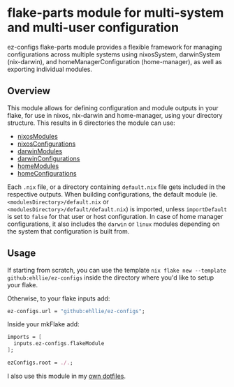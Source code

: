 # flake-parts module for multi-system and multi-user configuration

ez-configs flake-parts module provides a flexible framework for managing configurations across multiple systems using nixosSystem, darwinSystem (nix-darwin), and homeManagerConfiguration (home-manager), as well as exporting individual modules.

## Overview

This module allows for defining configuration and module outputs in your flake, for use in nixos, nix-darwin and home-manager, using your directory structure.
This results in 6 directories the module can use:

- [nixosModules](https://flake.parts/options/ez-configs#opt-ezConfigs.nixos.modulesDirectory)
- [nixosConfigurations](https://flake.parts/options/ez-configs#opt-ezConfigs.nixos.configurationsDirectory)
- [darwinModules](https://flake.parts/options/ez-configs#opt-ezConfigs.darwin.modulesDirectory)
- [darwinConfigurations](https://flake.parts/options/ez-configs#opt-ezConfigs.darwin.configurationsDirectory)
- [homeModules](https://flake.parts/options/ez-configs#opt-ezConfigs.home.modulesDirectory)
- [homeConfigurations](https://flake.parts/options/ez-configs#opt-ezConfigs.home.configurationsDirectory)

Each `.nix` file, or a directory containing `default.nix` file gets included in the respective outputs.
When building configurations, the default module (ie. `<modulesDirectory>/default.nix` or `<modulesDirectory>/default/default.nix`) is imported, unless `importDefault` is set to `false` for that user or host configuration.
In case of home manager configurations, it also includes the `darwin` or `linux` modules depending on the system that configuration is built from.

## Usage

If starting from scratch, you can use the template `nix flake new --template github:ehllie/ez-configs` inside the directory where you'd like to setup your flake.

Otherwise, to your flake inputs add:

```nix
ez-configs.url = "github:ehllie/ez-configs";
```

Inside your mkFlake add:

```nix
imports = [
  inputs.ez-configs.flakeModule
];

ezConfigs.root = ./.;

```

I also use this module in my [own dotfiles](https://github.com/ehllie/dotfiles/blob/main/flake.nix).
